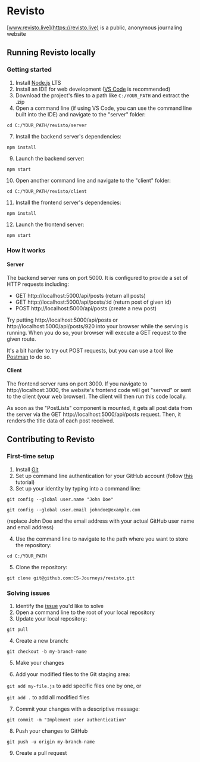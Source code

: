 # Revisto
[www.revisto.live](https://revisto.live) is a public, anonymous journaling website

## Running Revisto locally
### Getting started
1. Install [Node.js](https://nodejs.org/en/) LTS
2. Install an IDE for web development ([VS Code](https://code.visualstudio.com/) is recommended)
3. Download the project's files to a path like `C:/YOUR_PATH` and extract the .zip
4. Open a command line (if using VS Code, you can use the command line built into the IDE) and navigate to the "server" folder: 

`cd C:/YOUR_PATH/revisto/server`

7. Install the backend server's dependencies: 

`npm install`

9. Launch the backend server:

`npm start`

10. Open another command line and navigate to the "client" folder:

`cd C:/YOUR_PATH/revisto/client`

11. Install the frontend server's dependencies:

`npm install`

12. Launch the frontend server:

`npm start`
  

### How it works
#### Server
The backend server runs on port 5000. It is configured to provide a set of HTTP requests including:
 - GET http://localhost:5000/api/posts (return all posts)
 - GET http://localhost:5000/api/posts/:id (return post of given id)
 - POST http://localhost:5000/api/posts (create a new post)

Try putting http://localhost:5000/api/posts or http://localhost:5000/api/posts/920 into your browser while the serving is running. When you do so, your browser will execute a GET request to the given route. 

It's a bit harder to try out POST requests, but you can use a tool like [Postman](https://www.postman.com/) to do so. 

#### Client
The frontend server runs on port 3000. If you navigate to http://localhost:3000, the website's frontend code will get "served" or sent to the client (your web browser). The client will then run this code locally.

As soon as the "PostLists" component is mounted, it gets all post data from the server via the GET http://localhost:5000/api/posts request. Then, it renders the title data of each post received.


## Contributing to Revisto
### First-time setup
1. Install [Git](https://git-scm.com/downloads)
2. Set up command line authentication for your GitHub account (follow [this](https://docs.github.com/en/authentication/connecting-to-github-with-ssh/generating-a-new-ssh-key-and-adding-it-to-the-ssh-agent) tutorial)
3. Set up your identity by typing into a command line:

`git config --global user.name "John Doe"`

`git config --global user.email johndoe@example.com`

(replace John Doe and the email address with your actual GitHub user name and email address)

4. Use the command line to navigate to the path where you want to store the repository: 

`cd C:/YOUR_PATH`

5. Clone the repository: 

`git clone git@github.com:CS-Journeys/revisto.git`

### Solving issues

1. Identify the [issue](https://github.com/CS-Journeys/revisto/issues) you'd like to solve
2. Open a command line to the root of your local repository
3. Update your local repository:

`git pull`

4. Create a new branch:

`git checkout -b my-branch-name`

5. Make your changes

6. Add your modified files to the Git staging area:

`git add my-file.js` to add specific files one by one, or

`git add .` to add all modified files

7. Commit your changes with a descriptive message:

`git commit -m "Implement user authentication"`

8. Push your changes to GitHub

`git push -u origin my-branch-name`

9. Create a pull request